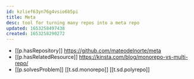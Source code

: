 ```yaml
---
id: kzlief63yn76g4vsio6b5pi
title: Meta
desc: tool for turning many repos into a meta repo
updated: 1653258497438
created: 1653258290272
---
```



- [[p.hasRepository]] https://github.com/mateodelnorte/meta
- [[p.hasRelatedResource]] https://kinsta.com/blog/monorepo-vs-multi-repo/
- [[p.solvesProblem]] [[t.sd.monorepo]] [[t.sd.polyrepo]]
